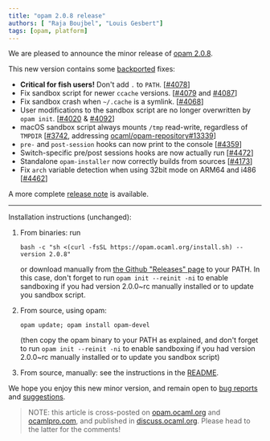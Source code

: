 ```yaml
---
title: "opam 2.0.8 release"
authors: [ "Raja Boujbel", "Louis Gesbert"]
tags: [opam, platform]
---
```


We are pleased to announce the minor release of [opam 2.0.8](https://github.com/ocaml/opam/releases/tag/2.0.8).

This new version contains some [backported](https://github.com/ocaml/opam/pull/4425) fixes:
 * **Critical for fish users!** Don't add `.` to `PATH`. [[#4078](https://github.com/ocaml/opam/issues/4078)]
 * Fix sandbox script for newer `ccache` versions. [[#4079](https://github.com/ocaml/opam/issues/4079) and [#4087](https://github.com/ocaml/opam/pull/4087)]
 * Fix sandbox crash when `~/.cache` is a symlink. [[#4068](https://github.com/ocaml/opam/issues/4068)]
 * User modifications to the sandbox script are no longer overwritten by `opam init`. [[#4020](https://github.com/ocaml/opam/pull/4092) & [#4092](https://github.com/ocaml/opam/pull/4092)]
 * macOS sandbox script always mounts `/tmp` read-write, regardless of `TMPDIR` [[#3742](https://github.com/ocaml/opam/pull/3742), addressing [ocaml/opam-repository#13339](https://github.com/ocaml/opam-repository/issues/13339)]
 * `pre-` and `post-session` hooks can now print to the console [[#4359](https://github.com/ocaml/opam/issues/4359)]
 * Switch-specific pre/post sessions hooks are now actually run [[#4472](https://github.com/ocaml/opam/issues/4472)]
 * Standalone `opam-installer` now correctly builds from sources [[#4173](https://github.com/ocaml/opam/issues/4173)]
 * Fix `arch` variable detection when using 32bit mode on ARM64 and i486 [[#4462](https://github.com/ocaml/opam/pull/4462)]

A more complete [release note](https://github.com/ocaml/opam/releases/tag/2.0.8) is available.

---

Installation instructions (unchanged):

1. From binaries: run

    ```
    bash -c "sh <(curl -fsSL https://opam.ocaml.org/install.sh) --version 2.0.8"
    ```

    or download manually from [the Github "Releases" page](https://github.com/ocaml/opam/releases/tag/2.0.8) to your PATH. In this case, don't forget to run `opam init --reinit -ni` to enable sandboxing if you had version 2.0.0~rc manually installed or to update you sandbox script.

2. From source, using opam:

    ```
    opam update; opam install opam-devel
    ```

   (then copy the opam binary to your PATH as explained, and don't forget to run `opam init --reinit -ni` to enable sandboxing if you had version 2.0.0~rc manually installed or to update you sandbox script)

3. From source, manually: see the instructions in the [README](https://github.com/ocaml/opam/tree/2.0.8#compiling-this-repo).

We hope you enjoy this new minor version, and remain open to [bug reports](https://github.com/ocaml/opam/issues) and [suggestions](https://github.com/ocaml/opam/issues).

> NOTE: this article is cross-posted on [opam.ocaml.org](https://opam.ocaml.org/blog/) and [ocamlpro.com](http://www.ocamlpro.com/category/blog/), and published in [discuss.ocaml.org](https://discuss.ocaml.org/t/ann-opam-2-0-8-release/7242). Please head to the latter for the comments!
